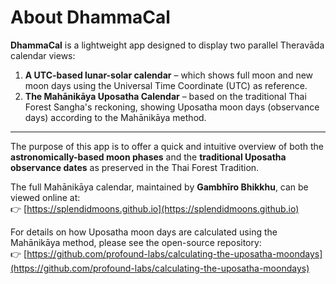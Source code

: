 # About DhammaCal

**DhammaCal** is a lightweight app designed to display two parallel Theravāda calendar views:

1. **A UTC-based lunar-solar calendar** – which shows full moon and new moon days using the Universal Time Coordinate (UTC) as reference.
2. **The Mahānikāya Uposatha Calendar** – based on the traditional Thai Forest Sangha's reckoning, showing Uposatha moon days (observance days) according to the Mahānikāya method.

---

The purpose of this app is to offer a quick and intuitive overview of both the **astronomically-based moon phases** and the **traditional Uposatha observance dates** as preserved in the Thai Forest Tradition.

The full Mahānikāya calendar, maintained by **Gambhīro Bhikkhu**, can be viewed online at:  
👉 [https://splendidmoons.github.io](https://splendidmoons.github.io)

For details on how Uposatha moon days are calculated using the Mahānikāya method, please see the open-source repository:  
👉 [https://github.com/profound-labs/calculating-the-uposatha-moondays](https://github.com/profound-labs/calculating-the-uposatha-moondays)

